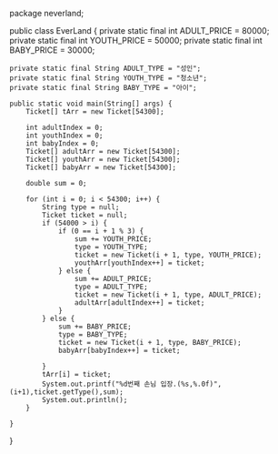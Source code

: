 package neverland;

public class EverLand {
	private static final int ADULT_PRICE = 80000;
	private static final int YOUTH_PRICE = 50000;
	private static final int BABY_PRICE = 30000;

	private static final String ADULT_TYPE = "성인";
	private static final String YOUTH_TYPE = "청소년";
	private static final String BABY_TYPE = "아이";

	public static void main(String[] args) {
		Ticket[] tArr = new Ticket[54300];

		int adultIndex = 0;
		int youthIndex = 0;
		int babyIndex = 0;
		Ticket[] adultArr = new Ticket[54300];
		Ticket[] youthArr = new Ticket[54300];
		Ticket[] babyArr = new Ticket[54300];

		double sum = 0;

		for (int i = 0; i < 54300; i++) {
			String type = null;
			Ticket ticket = null;
			if (54000 > i) {
				if (0 == i + 1 % 3) {
					sum += YOUTH_PRICE;
					type = YOUTH_TYPE;
					ticket = new Ticket(i + 1, type, YOUTH_PRICE);
					youthArr[youthIndex++] = ticket;
				} else {
					sum += ADULT_PRICE;
					type = ADULT_TYPE;
					ticket = new Ticket(i + 1, type, ADULT_PRICE);
					adultArr[adultIndex++] = ticket;
				}
			} else {
				sum += BABY_PRICE;
				type = BABY_TYPE;
				ticket = new Ticket(i + 1, type, BABY_PRICE);
				babyArr[babyIndex++] = ticket;

			}
			tArr[i] = ticket;
			System.out.printf("%d번째 손님 입장.(%s,%.0f)",(i+1),ticket.getType(),sum);
			System.out.println();
		}

	}

}
